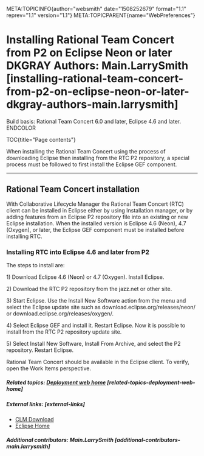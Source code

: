 META:TOPICINFO{author="websmith" date="1508252679" format="1.1"
reprev="1.1" version="1.1"} META:TOPICPARENT{name="WebPreferences"}

# Installing Rational Team Concert from P2 on Eclipse Neon or later DKGRAY Authors: Main.LarrySmith [installing-rational-team-concert-from-p2-on-eclipse-neon-or-later-dkgray-authors-main.larrysmith]

Build basis: Rational Team Concert 6.0 and later, Eclipse 4.6 and later.
ENDCOLOR

TOC{title="Page contents"}

When installing the Rational Team Concert using the process of
downloading Eclipse then installing from the RTC P2 repository, a
special process must be followed to first install the Eclipse GEF
component.

------------------------------------------------------------------------

## Rational Team Concert installation

With Collaborative Lifecycle Manager the Rational Team Concert (RTC)
client can be installed in Eclipse either by using Installation manager,
or by adding features from an Eclipse P2 repository file into an
existing or new Eclipse installation. When the installed version is
Eclipse 4.6 (Neon), 4.7 (Oxygen), or later, the Eclipse GEF component
must be installed before installing RTC.

### Installing RTC into Eclipse 4.6 and later from P2

The steps to install are:

1\) Download Eclipse 4.6 (Neon) or 4.7 (Oxygen). Install Eclipse.

2\) Download the RTC P2 repository from the jazz.net or other site.

3\) Start Eclipse. Use the Install New Software action from the menu and
select the Eclipse update site such as
download.eclipse.org/releases/neon/ or
download.eclipse.org/releases/oxygen/.

4\) Select Eclipse GEF and install it. Restart Eclipse. Now it is
possible to install from the RTC P2 repository update site.

5\) Select Install New Software, Install From Archive, and select the P2
repository. Restart Eclipse.

Rational Team Concert should be available in the Eclipse client. To
verify, open the Work Items perspective.

##### Related topics: [Deployment web home](DeploymentWebHome) [related-topics-deployment-web-home]

##### External links: [external-links]

-   [CLM Download](https://jazz.net/downloads/clm)
-   [Eclipse Home](https://www.eclipse.org)

##### Additional contributors: Main.LarrySmith [additional-contributors-main.larrysmith]
